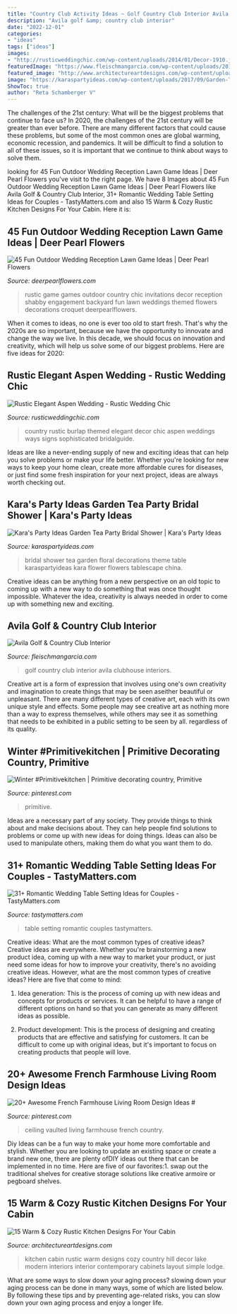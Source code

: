 ```yaml
---
title: "Country Club Activity Ideas ~ Golf Country Club Interior Avila Clubhouse Interiors"
description: "Avila golf &amp; country club interior"
date: "2022-12-01"
categories:
- "ideas"
tags: ["ideas"]
images:
- "http://rusticweddingchic.com/wp-content/uploads/2014/01/Decor-1910.jpg"
featuredImage: "https://www.fleischmangarcia.com/wp-content/uploads/2017/02/interiors-recreational-and-clubhouse-avila-golf-and-country-club-003.jpg"
featured_image: "http://www.architectureartdesigns.com/wp-content/uploads/2014/10/15-Warm-Cozy-Rustic-Kitchen-Designs-For-Your-Cabin-6-630x420.jpg"
image: "https://karaspartyideas.com/wp-content/uploads/2017/09/Garden-Tea-Party-Bridal-Shower-via-Karas-Party-Ideas-KarasPartyIdeas.com15.jpg"
ShowToc: true
author: "Reta Schamberger V"
---
```



The challenges of the 21st century: What will be the biggest problems that continue to face us?
In 2020, the challenges of the 21st century will be greater than ever before. There are many different factors that could cause these problems, but some of the most common ones are global warming, economic recession, and pandemics. It will be difficult to find a solution to all of these issues, so it is important that we continue to think about ways to solve them.

	

		
looking for 45 Fun Outdoor Wedding Reception Lawn Game Ideas | Deer Pearl Flowers you've visit to the right page. We have 8 Images about 45 Fun Outdoor Wedding Reception Lawn Game Ideas | Deer Pearl Flowers like Avila Golf &amp; Country Club Interior, 31+ Romantic Wedding Table Setting Ideas for Couples - TastyMatters.com and also 15 Warm &amp; Cozy Rustic Kitchen Designs For Your Cabin. Here it is:
		
    
## 45 Fun Outdoor Wedding Reception Lawn Game Ideas | Deer Pearl Flowers

<img loading=lazy src="http://www.deerpearlflowers.com/wp-content/uploads/2015/03/rustic-shabby-chic-wedding-game-decor.jpg" onerror="this.onerror=null;this.src='https://tse2.mm.bing.net/th?id=OIP.8RxKoXZc5lXR41KdpGhdowHaLH&amp;pid=15.1';" alt="45 Fun Outdoor Wedding Reception Lawn Game Ideas | Deer Pearl Flowers">

_Source: deerpearlflowers.com_

>rustic game games outdoor country chic invitations decor reception shabby engagement backyard fun lawn weddings themed flowers decorations croquet deerpearlflowers. 

	

When it comes to ideas, no one is ever too old to start fresh. That's why the 2020s are so important, because we have the opportunity to innovate and change the way we live. In this decade, we should focus on innovation and creativity, which will help us solve some of our biggest problems. Here are five ideas for 2020:

    
## Rustic Elegant Aspen Wedding - Rustic Wedding Chic

<img loading=lazy src="http://rusticweddingchic.com/wp-content/uploads/2014/01/Decor-1910.jpg" onerror="this.onerror=null;this.src='https://tse1.mm.bing.net/th?id=OIP.fRyMv4rQPtQMXQ6NSHssgAHaLH&amp;pid=15.1';" alt="Rustic Elegant Aspen Wedding - Rustic Wedding Chic">

_Source: rusticweddingchic.com_

>country rustic burlap themed elegant decor chic aspen weddings ways signs sophisticated bridalguide. 

	

Ideas are like a never-ending supply of new and exciting ideas that can help you solve problems or make your life better. Whether you're looking for new ways to keep your home clean, create more affordable cures for diseases, or just find some fresh inspiration for your next project, ideas are always worth checking out.

    
## Kara&#039;s Party Ideas Garden Tea Party Bridal Shower | Kara&#039;s Party Ideas

<img loading=lazy src="https://karaspartyideas.com/wp-content/uploads/2017/09/Garden-Tea-Party-Bridal-Shower-via-Karas-Party-Ideas-KarasPartyIdeas.com15.jpg" onerror="this.onerror=null;this.src='https://tse2.mm.bing.net/th?id=OIP.7LmoYV2vU-xMv_iDKHV-8AHaLH&amp;pid=15.1';" alt="Kara&#039;s Party Ideas Garden Tea Party Bridal Shower | Kara&#039;s Party Ideas">

_Source: karaspartyideas.com_

>bridal shower tea garden floral decorations theme table karaspartyideas kara flower flowers tablescape china. 

	

Creative ideas can be anything from a new perspective on an old topic to coming up with a new way to do something that was once thought impossible. Whatever the idea, creativity is always needed in order to come up with something new and exciting.

    
## Avila Golf &amp; Country Club Interior

<img loading=lazy src="https://www.fleischmangarcia.com/wp-content/uploads/2017/02/interiors-recreational-and-clubhouse-avila-golf-and-country-club-003.jpg" onerror="this.onerror=null;this.src='https://tse4.mm.bing.net/th?id=OIP.xtE6n57yf8DZBgbJowpAsAHaFj&amp;pid=15.1';" alt="Avila Golf &amp; Country Club Interior">

_Source: fleischmangarcia.com_

>golf country club interior avila clubhouse interiors. 

	

Creative art is a form of expression that involves using one's own creativity and imagination to create things that may be seen aseither beautiful or unpleasant. There are many different types of creative art, each with its own unique style and effects. Some people may see creative art as nothing more than a way to express themselves, while others may see it as something that needs to be exhibited in a public setting to be seen by all. regardless of its quality.

    
## Winter #Primitivekitchen | Primitive Decorating Country, Primitive

<img loading=lazy src="https://i.pinimg.com/736x/44/42/08/4442082280d5f2ee70a5f50e660f5dd1.jpg" onerror="this.onerror=null;this.src='https://tse3.mm.bing.net/th?id=OIP.SwMesRgvpR7P5wU_le_IUwHaNG&amp;pid=15.1';" alt="Winter #Primitivekitchen | Primitive decorating country, Primitive">

_Source: pinterest.com_

>primitive. 

	

Ideas are a necessary part of any society. They provide things to think about and make decisions about. They can help people find solutions to problems or come up with new ideas for doing things. Ideas can also be used to manipulate others, making them do what you want them to do.

    
## 31+ Romantic Wedding Table Setting Ideas For Couples - TastyMatters.com

<img loading=lazy src="http://www.tastymatters.com/wp-content/uploads/2017/06/wedding-table-setting-ideas-z1.jpg" onerror="this.onerror=null;this.src='https://tse2.mm.bing.net/th?id=OIP.gTik58G4Fy1VNlmvMc1DVgHaLH&amp;pid=15.1';" alt="31+ Romantic Wedding Table Setting Ideas for Couples - TastyMatters.com">

_Source: tastymatters.com_

>table setting romantic couples tastymatters. 

	

Creative ideas: What are the most common types of creative ideas?
Creative ideas are everywhere. Whether you're brainstorming a new product idea, coming up with a new way to market your product, or just need some ideas for how to improve your creativity, there's no avoiding creative ideas. However, what are the most common types of creative ideas? Here are five that come to mind: 
1. Idea generation: This is the process of coming up with new ideas and concepts for products or services. It can be helpful to have a range of different options on hand so that you can generate as many different ideas as possible.

2. Product development: This is the process of designing and creating products that are effective and satisfying for customers. It can be difficult to come up with original ideas, but it's important to focus on creating products that people will love.


    
## 20+ Awesome French Farmhouse Living Room Design Ideas #

<img loading=lazy src="https://i.pinimg.com/736x/ee/73/91/ee739178e725abbec1847bfa403dbf64.jpg" onerror="this.onerror=null;this.src='https://tse4.mm.bing.net/th?id=OIP.nwxFTxSPlEs5LhfCVxS3ygHaJ7&amp;pid=15.1';" alt="20+ Awesome French Farmhouse Living Room Design Ideas #">

_Source: pinterest.com_

>ceiling vaulted living farmhouse french country. 

	

Diy Ideas can be a fun way to make your home more comfortable and stylish. Whether you are looking to update an existing space or create a brand new one, there are plenty ofDIY ideas out there that can be implemented in no time. Here are five of our favorites:1. swap out the traditional shelves for creative storage solutions like creative armoire or pegboard shelves.
    
## 15 Warm &amp; Cozy Rustic Kitchen Designs For Your Cabin

<img loading=lazy src="http://www.architectureartdesigns.com/wp-content/uploads/2014/10/15-Warm-Cozy-Rustic-Kitchen-Designs-For-Your-Cabin-6-630x420.jpg" onerror="this.onerror=null;this.src='https://tse3.mm.bing.net/th?id=OIP.ZQ59vZvCPmbga1WvTHrZIwHaE8&amp;pid=15.1';" alt="15 Warm &amp; Cozy Rustic Kitchen Designs For Your Cabin">

_Source: architectureartdesigns.com_

>kitchen cabin rustic warm designs cozy country hill decor lake modern interiors interior contemporary cabinets layout simple lodge. 

	

What are some ways to slow down your aging process?
slowing down your aging process can be done in many ways, some of which are listed below. By following these tips and by preventing age-related risks, you can slow down your own aging process and enjoy a longer life.

